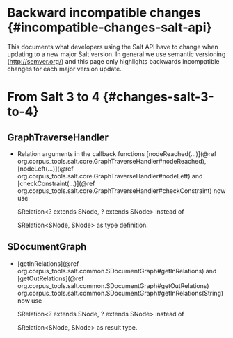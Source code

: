 Backward incompatible changes {#incompatible-changes-salt-api}
=======================

This documents what developers using the Salt API have to change when updating to a new major Salt version.
In general we use semantic versioning (http://semver.org/) and this page only highlights backwards incompatible changes 
for each major version update.


From Salt 3 to 4 {#changes-salt-3-to-4}
================


GraphTraverseHandler
-------------------


- Relation arguments in the callback functions [nodeReached(...)](@ref org.corpus_tools.salt.core.GraphTraverseHandler#nodeReached),
[nodeLeft(...)](@ref org.corpus_tools.salt.core.GraphTraverseHandler#nodeLeft) and
[checkConstraint(...)](@ref org.corpus_tools.salt.core.GraphTraverseHandler#checkConstraint) now use 

    SRelation<? extends SNode, ? extends SNode>
instead of 

    SRelation<SNode, SNode>
as type definition.


SDocumentGraph
-------------------

- [getInRelations](@ref org.corpus_tools.salt.common.SDocumentGraph#getInRelations) and
[getOutRelations](@ref org.corpus_tools.salt.common.SDocumentGraph#getOutRelations) org.corpus_tools.salt.common.SDocumentGraph#getInRelations(String) 
now use 

    SRelation<? extends SNode, ? extends SNode>
instead of 

    SRelation<SNode, SNode>
as result type.